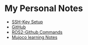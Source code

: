 # My Personal Notes
- [SSH-Key Setup](https://github.com/VivekSai07/My-Notes/blob/main/SSH%20Key%20Setup.md)
- [GitHub](https://github.com/VivekSai07/My-Notes/blob/main/GitHub%20Notes.md)
- [ROS2-Github Commands](https://github.com/VivekSai07/My-Notes/blob/main/ROS2-Github-Notes.md)
- [Mujoco learning Notes](https://github.com/VivekSai07/My-Notes/blob/main/Mujoco-Learning-Notes.md)
